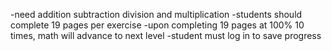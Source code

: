 -need addition subtraction division and multiplication
-students should complete 19 pages per exercise
-upon completing 19 pages at 100% 10 times, math will advance to next level
-student must log in to save progress
